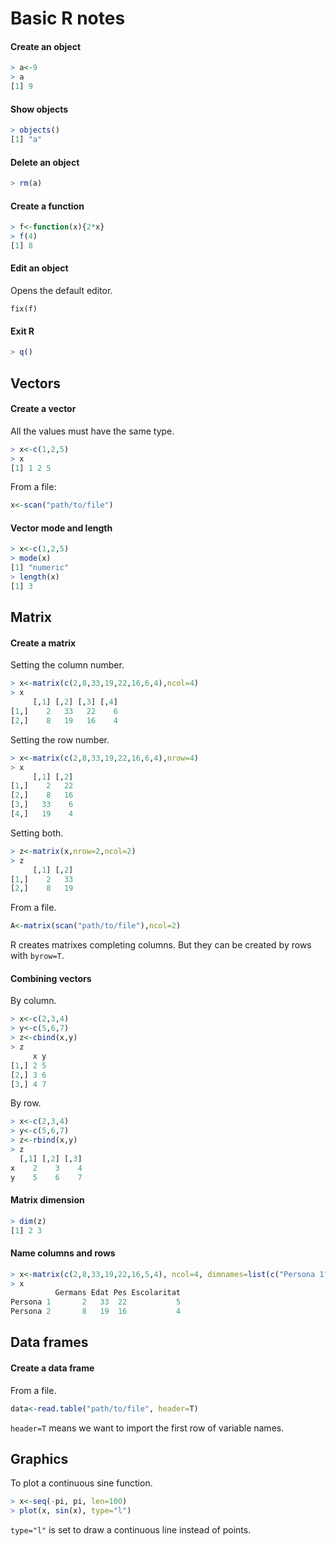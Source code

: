 # Basic R notes
#### Create an object
```R
> a<-9
> a
[1] 9
```
#### Show objects
```R
> objects()
[1] "a"
```
#### Delete an object
```R
> rm(a)
```
#### Create a function
```R
> f<-function(x){2*x}
> f(4)
[1] 8
```
#### Edit an object
Opens the default editor.
```
fix(f)
```
#### Exit R
```R
> q()
```

## Vectors
#### Create a vector
All the values must have the same type.
```R
> x<-c(1,2,5)
> x
[1] 1 2 5
```
From a file:
```R
x<-scan("path/to/file")
```
#### Vector mode and length
```R
> x<-c(1,2,5)
> mode(x)
[1] "numeric"
> length(x)
[1] 3
```

## Matrix
#### Create a matrix
Setting the column number.
```R
> x<-matrix(c(2,8,33,19,22,16,6,4),ncol=4)
> x
     [,1] [,2] [,3] [,4]
[1,]    2   33   22    6
[2,]    8   19   16    4
```

Setting the row number.
```R
> x<-matrix(c(2,8,33,19,22,16,6,4),nrow=4)
> x
     [,1] [,2]
[1,]    2   22
[2,]    8   16
[3,]   33    6
[4,]   19    4
```

Setting both.
```R
> z<-matrix(x,nrow=2,ncol=2)
> z
     [,1] [,2]
[1,]    2   33
[2,]    8   19
```

From a file.
```R
A<-matrix(scan("path/to/file"),ncol=2)
```

R creates matrixes completing columns. But they can be created by rows with `byrow=T`.

#### Combining vectors
By column.
```R
> x<-c(2,3,4)
> y<-c(5,6,7)
> z<-cbind(x,y)
> z
     x y
[1,] 2 5
[2,] 3 6
[3,] 4 7
```

By row.
```R
> x<-c(2,3,4)
> y<-c(5,6,7)
> z<-rbind(x,y)
> z
  [,1] [,2] [,3]
x    2    3    4
y    5    6    7
```
#### Matrix dimension
```R
> dim(z)
[1] 2 3
```

#### Name columns and rows
```R
> x<-matrix(c(2,8,33,19,22,16,5,4), ncol=4, dimnames=list(c("Persona 1", "Persona 2"), c("Germans", "Edat", "Pes", "Escolaritat")))
> x
          Germans Edat Pes Escolaritat
Persona 1       2   33  22           5
Persona 2       8   19  16           4
```

## Data frames
#### Create a data frame
From a file.
```R
data<-read.table("path/to/file", header=T)
```
`header=T` means we want to import the first row of variable names.

## Graphics
To plot a continuous sine function.
```R
> x<-seq(-pi, pi, len=100)
> plot(x, sin(x), type="l")
```
`type="l"` is set to draw a continuous line instead of points.